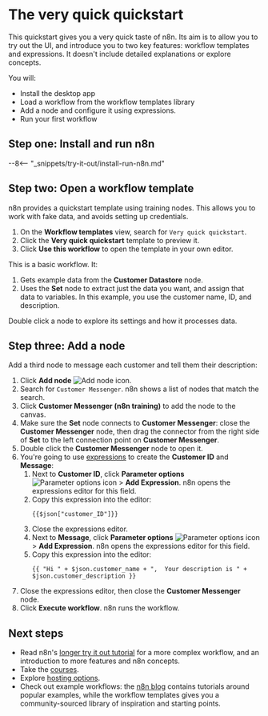 # The very quick quickstart

This quickstart gives you a very quick taste of n8n. Its aim is to allow you to try out the UI, and introduce you to two key features: workflow templates and expressions. It doesn't include detailed explanations or explore concepts.

You will:

* Install the desktop app
* Load a workflow from the workflow templates library
* Add a node and configure it using expressions.
* Run your first workflow

## Step one: Install and run n8n

--8<-- "_snippets/try-it-out/install-run-n8n.md"

## Step two: Open a workflow template

n8n provides a quickstart template using training nodes. This allows you to work with fake data, and avoids setting up credentials.

1. On the **Workflow templates** view, search for `Very quick quickstart`.
2. Click the **Very quick quickstart** template to preview it.
3. Click **Use this workflow** to open the template in your own editor.

This is a basic workflow. It:

1. Gets example data from the **Customer Datastore** node.
2. Uses the **Set** node to extract just the data you want, and assign that data to variables. In this example, you use the customer name, ID, and description.

Double click a node to explore its settings and how it processes data.

## Step three: Add a node

Add a third node to message each customer and tell them their description:

1. Click **Add node** <span class="inline-image">![Add node icon](/_images/try-it-out/quickstart/add-node.png)</span>.
2. Search for `Customer Messenger`. n8n shows a list of nodes that match the search.
3. Click **Customer Messenger (n8n training)** to add the node to the canvas.
4. Make sure the **Set** node connects to **Customer Messenger**: close the **Customer Messenger** node, then drag the connector from the right side of **Set** to the left connection point on **Customer Messenger**.
5. Double click the **Customer Messenger** node to open it.
6. You're going to use [expressions](/code-examples/expressions/) to create the **Customer ID** and **Message**:
    1. Next to **Customer ID**, click **Parameter options** <span class="inline-image">![Parameter options icon](/_images/try-it-out/quickstart/parameter-options.png)</span> > **Add Expression**. n8n opens the expressions editor for this field.
    2. Copy this expression into the editor:
        ```
        {{$json["customer_ID"]}}
        ```
    3. Close the expressions editor.
    4. Next to **Message**, click **Parameter options** <span class="inline-image">![Parameter options icon](/_images/try-it-out/quickstart/parameter-options.png)</span> > **Add Expression**. n8n opens the expressions editor for this field.
    5. Copy this expression into the editor:
        ```
        {{ "Hi " + $json.customer_name + ",  Your description is " + $json.customer_description }}
        ```
7. Close the expressions editor, then close the **Customer Messenger** node.
8. Click **Execute workflow**. n8n runs the workflow.


## Next steps

* Read n8n's [longer try it out tutorial](/try-it-out/longer-introduction/) for a more complex workflow, and an introduction to more features and n8n concepts.
* Take the [courses](/courses/).
* Explore [hosting options](/hosting/options/).
* Check out example workflows: the [n8n blog](https://n8n.io/blog/tag/tutorial/) contains tutorials around popular examples, while the workflow templates gives you a community-sourced library of inspiration and starting points.

